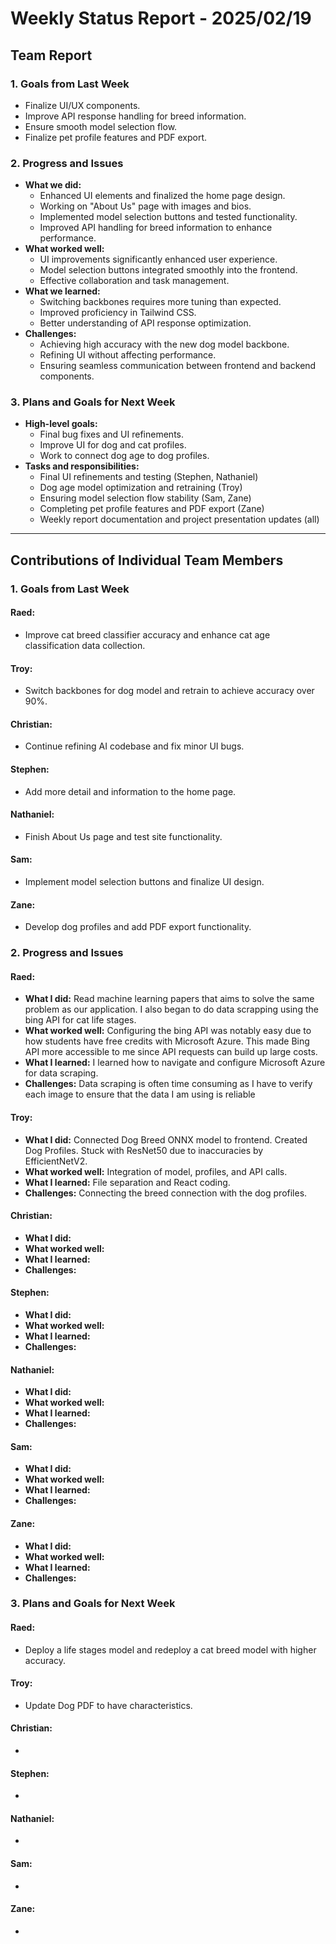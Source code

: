 # Weekly Status Report - 2025/02/19

## Team Report

### 1. Goals from Last Week
- Finalize UI/UX components.
- Improve API response handling for breed information.
- Ensure smooth model selection flow.
- Finalize pet profile features and PDF export.

### 2. Progress and Issues
- **What we did:**
  - Enhanced UI elements and finalized the home page design.
  - Working on "About Us" page with images and bios.
  - Implemented model selection buttons and tested functionality.
  - Improved API handling for breed information to enhance performance.
- **What worked well:**
  - UI improvements significantly enhanced user experience.
  - Model selection buttons integrated smoothly into the frontend.
  - Effective collaboration and task management.
- **What we learned:**
  - Switching backbones requires more tuning than expected.
  - Improved proficiency in Tailwind CSS.
  - Better understanding of API response optimization.
- **Challenges:**
  - Achieving high accuracy with the new dog model backbone.
  - Refining UI without affecting performance.
  - Ensuring seamless communication between frontend and backend components.

### 3. Plans and Goals for Next Week
- **High-level goals:**
  - Final bug fixes and UI refinements.
  - Improve UI for dog and cat profiles.
  - Work to connect dog age to dog profiles.
- **Tasks and responsibilities:**
  - Final UI refinements and testing (Stephen, Nathaniel)
  - Dog age model optimization and retraining (Troy)
  - Ensuring model selection flow stability (Sam, Zane)
  - Completing pet profile features and PDF export (Zane)
  - Weekly report documentation and project presentation updates (all)

---

## Contributions of Individual Team Members

### 1. Goals from Last Week

#### Raed:
- Improve cat breed classifier accuracy and enhance cat age classification data collection.

#### Troy:
- Switch backbones for dog model and retrain to achieve accuracy over 90%.

#### Christian:
- Continue refining AI codebase and fix minor UI bugs.

#### Stephen:
- Add more detail and information to the home page.

#### Nathaniel:
- Finish About Us page and test site functionality.

#### Sam:
- Implement model selection buttons and finalize UI design.

#### Zane:
- Develop dog profiles and add PDF export functionality.

### 2. Progress and Issues

#### Raed:
- **What I did:** Read machine learning papers that aims to solve the same problem as our application. I also began to do data scrapping using the bing API for cat life stages. 
- **What worked well:** Configuring the bing API was notably easy due to how students have free credits with Microsoft Azure. This made Bing API more accessible to me since API requests can build up large costs.  
- **What I learned:** I learned how to navigate and configure Microsoft Azure for data scraping.
- **Challenges:** Data scraping is often time consuming as I have to verify each image to ensure that the data I am using is reliable

#### Troy:
- **What I did:** Connected Dog Breed ONNX model to frontend. Created Dog Profiles. Stuck with ResNet50 due to inaccuracies by EfficientNetV2.
- **What worked well:** Integration of model, profiles, and API calls.
- **What I learned:** File separation and React coding. 
- **Challenges:** Connecting the breed connection with the dog profiles. 

#### Christian:
- **What I did:**
- **What worked well:** 
- **What I learned:** 
- **Challenges:** 

#### Stephen:
- **What I did:**
- **What worked well:** 
- **What I learned:** 
- **Challenges:** 

#### Nathaniel:
- **What I did:**
- **What worked well:** 
- **What I learned:** 
- **Challenges:** 

#### Sam:
- **What I did:**
- **What worked well:** 
- **What I learned:** 
- **Challenges:** 

#### Zane:
- **What I did:**
- **What worked well:** 
- **What I learned:** 
- **Challenges:** 

### 3. Plans and Goals for Next Week

#### Raed:
- Deploy a life stages model and redeploy a cat breed model with higher accuracy. 

#### Troy:
- Update Dog PDF to have characteristics. 

#### Christian:
- 

#### Stephen:
- 

#### Nathaniel:
- 

#### Sam:
- 

#### Zane:
- 
